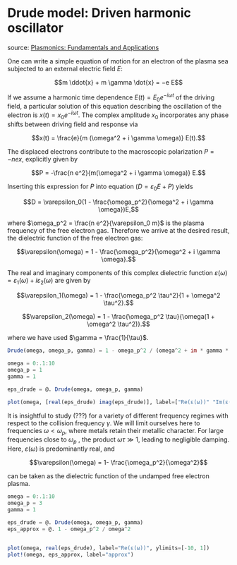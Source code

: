 # Drude model: Driven harmonic oscillator

source: [Plasmonics: Fundamentals and Applications](https://link.springer.com/book/10.1007/0-387-37825-1)

One can write a simple equation of motion for an electron of the plasma sea subjected to an external electric field $E$:
```math
m \ddot{x} + m \gamma \dot{x} = −e E
```

If we assume a harmonic time dependence $E(t) = E_0 e^{−i \omega t}$ of the driving field, a particular solution of this equation describing the oscillation of the electron is $x(t) = x_0 e^{−i \omega t}$. The complex amplitude $x_0$ incorporates any phase shifts between driving field and response via
```math
x(t) = \frac{e}{m (\omega^2 + i \gamma \omega)} E(t).
```

The displaced electrons contribute to the macroscopic polarization $P = −nex$, explicitly given by
```math
P = -\frac{n e^2}{m(\omega^2 + i \gamma \omega)} E.
```

Inserting this expression for $P$ into equation ($D = \varepsilon_0 E + P$) yields
```math
D = \varepsilon_0(1 - \frac{\omega_p^2}{\omega^2 + i \gamma \omega})E,
```
where $\omega_p^2 = \frac{n e^2}{\varepsilon_0 m}$ is the plasma frequency of the free electron gas. Therefore we arrive at the desired result, the dielectric function of the free electron gas:
```math
\varepsilon(\omega) = 1 - \frac{\omega_p^2}{\omega^2 + i \gamma \omega}.
```
The real and imaginary components of this complex dielectric function $\varepsilon(\omega) = \varepsilon_1(\omega) + i \varepsilon_2(\omega)$ are given by
```math
\varepsilon_1(\omega) = 1 - \frac{\omega_p^2 \tau^2}{1 + \omega^2 \tau^2}.
```
```math
\varepsilon_2(\omega) = 1 - \frac{\omega_p^2 \tau}{\omega(1 + \omega^2 \tau^2)}.
```
where we have used $\gamma = \frac{1}{\tau}$.

```julia
Drude(omega, omega_p, gamma) = 1 - omega_p^2 / (omega^2 + im * gamma * omega)
```



```julia
omega = 0:.1:10
omega_p = 1
gamma = 1

eps_drude = @. Drude(omega, omega_p, gamma)

plot(omega, [real(eps_drude) imag(eps_drude)], label=["Re(ε(ω))" "Im(ε(ω))"], layout=(2,1))

```
It is insightful to study (???) for a variety of different frequency regimes with respect to the collision frequency $\gamma$. We will limit ourselves here to frequencies $\omega < \omega_p$, where metals retain their metallic character. For large frequencies close to $\omega_p$ , the product $\omega \tau \gg 1$, leading to negligible damping. Here, $\varepsilon(\omega)$ is predominantly real, and
```math
\varepsilon(\omega) = 1- \frac{\omega_p^2}{\omega^2}
```

can be taken as the dielectric function of the undamped free electron plasma.

```julia
omega = 0:.1:10
omega_p = 3
gamma = 1

eps_drude = @. Drude(omega, omega_p, gamma)
eps_approx = @. 1 - omega_p^2 / omega^2


plot(omega, real(eps_drude), label="Re(ε(ω))", ylimits=[-10, 1])
plot!(omega, eps_approx, label="approx")
```
